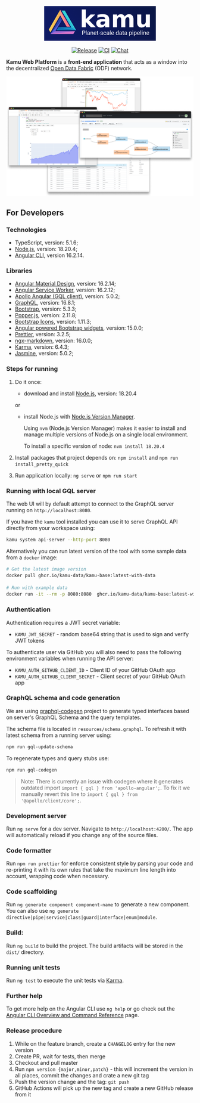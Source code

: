 <div align="center">

<img alt="Kamu - planet-scale data pipeline" src="docs/readme_files/kamu_logo.png" width=300/>

[![Release](https://img.shields.io/github/v/release/kamu-data/kamu-web-ui?include_prereleases&logo=angular&logoColor=orange&style=for-the-badge)](https://github.com/kamu-data/kamu-web-ui/releases/latest)
[![CI](https://img.shields.io/github/actions/workflow/status/kamu-data/kamu-web-ui/build.yaml?logo=githubactions&label=CI&logoColor=white&style=for-the-badge&branch=master)](https://github.com/kamu-data/kamu-web-ui/actions)
[![Chat](https://shields.io/discord/898726370199359498?style=for-the-badge&logo=discord&label=Discord)](https://discord.gg/nU6TXRQNXC)

</div>

**Kamu Web Platform** is a **front-end application** that acts as a window into the decentralized [Open Data Fabric](https://docs.kamu.dev/odf/) (ODF) network.

<div align="center">
<img alt="Kamu Web Platform screenshots" src="docs/readme_files/screenshot-cloud.png" width="600px"/>
</div>

## For Developers



### Technologies

- TypeScript, version: 5.1.6;
- [Node.js](https://nodejs.org/en/download/releases/), version: 18.20.4;
- [Angular CLI](https://github.com/angular/angular-cli), version 16.2.14.

### Libraries

- [Angular Material Design](https://material.angular.io/), version: 16.2.14;
- [Angular Service Worker](https://www.npmjs.com/package/@angular/service-worker), version: 16.2.12;
- [Apollo Angular (GQL client)](https://apollo-angular.com/docs/), version: 5.0.2;
- [GraphQL](https://www.npmjs.com/package/graphql), version: 16.8.1;
- [Bootstrap](https://www.npmjs.com/package/bootstrap), version: 5.3.3;
- [Popper.js](https://www.npmjs.com/package/@popperjs/core), version: 2.11.8;
- [Bootstrap Icons](https://www.npmjs.com/package/bootstrap-icons), version: 1.11.3;
- [Angular powered Bootstrap widgets](https://www.npmjs.com/package/@ng-bootstrap/ng-bootstrap), version: 15.0.0;
- [Prettier](https://www.npmjs.com/package/prettier), version: 3.2.5;
- [ngx-markdown](https://www.npmjs.com/package/ngx-markdown), version: 16.0.0;
- [Karma](https://www.npmjs.com/package/karma), version: 6.4.3;
- [Jasmine](https://www.npmjs.com/package/jasmine), version: 5.0.2;

### Steps for running

1. Do it once:

   - download and install [Node.js](https://nodejs.org/en/download/releases/), version: 18.20.4 

   or

   - install Node.js with [Node.js Version Manager](https://github.com/nvm-sh/nvm).

     Using `nvm` (Node.js Version Manager) makes it easier to install and manage multiple versions of Node.js on a single local environment.

     To install a specific version of node: `nvm install 18.20.4`

2. Install packages that project depends on: `npm install` and `npm run install_pretty_quick`
3. Run application locally: `ng serve` or `npm run start`

### Running with local GQL server

The web UI will by default attempt to connect to the GraphQL server running on `http://localhost:8080`.

If you have the `kamu` tool installed you can use it to serve GraphQL API directly from your workspace using:

```sh
kamu system api-server --http-port 8080
```

Alternatively you can run latest version of the tool with some sample data from a `docker` image:

```sh
# Get the latest image version
docker pull ghcr.io/kamu-data/kamu-base:latest-with-data

# Run with example data
docker run -it --rm -p 8080:8080  ghcr.io/kamu-data/kamu-base:latest-with-data kamu system api-server --http-port 8080 --address 0.0.0.0
```

### Authentication

Authentication requires a JWT secret variable:
- `KAMU_JWT_SECRET` - random base64 string that is used to sign and verify JWT tokens

To authenticate user via GitHub you will also need to pass the following environment variables when running the API server:

- `KAMU_AUTH_GITHUB_CLIENT_ID` - Client ID of your GitHub OAuth app
- `KAMU_AUTH_GITHUB_CLIENT_SECRET` - Client secret of your GitHub OAuth app

### GraphQL schema and code generation

We are using [graphql-codegen](https://www.graphql-code-generator.com/) project to generate typed interfaces based on server's GraphQL Schema and the query templates.

The schema file is located in `resources/schema.graphql`. To refresh it with latest schema from a running server using:

```bash
npm run gql-update-schema
```

To regenerate types and query stubs use:

```bash
npm run gql-codegen
```

> Note: There is currently an issue with codegen where it generates outdated import `import { gql } from 'apollo-angular';`. To fix it we manually revert this line to `import { gql } from '@apollo/client/core';`.

### Development server

Run `ng serve` for a dev server. Navigate to `http://localhost:4200/`. The app will automatically reload if you change any of the source files.

### Code formatter

Run `npm run prettier` for enforce consistent style by parsing your code and re-printing it with its own rules that take the maximum line length into account, wrapping code when necessary.

### Code scaffolding

Run `ng generate component component-name` to generate a new component. You can also use `ng generate directive|pipe|service|class|guard|interface|enum|module`.

### Build:

Run `ng build` to build the project. The build artifacts will be stored in the `dist/` directory.

### Running unit tests

Run `ng test` to execute the unit tests via [Karma](https://karma-runner.github.io).

### Further help

To get more help on the Angular CLI use `ng help` or go check out the [Angular CLI Overview and Command Reference](https://angular.io/cli) page.

### Release procedure

1. While on the feature branch, create a `CHANGELOG` entry for the new version
2. Create PR, wait for tests, then merge
3. Checkout and pull master
4. Run `npm version {major,minor,patch}` - this will increment the version in all places, commit the changes and crate a new git tag
5. Push the version change and the tag: `git push`
6. GitHub Actions will pick up the new tag and create a new GitHub release from it







